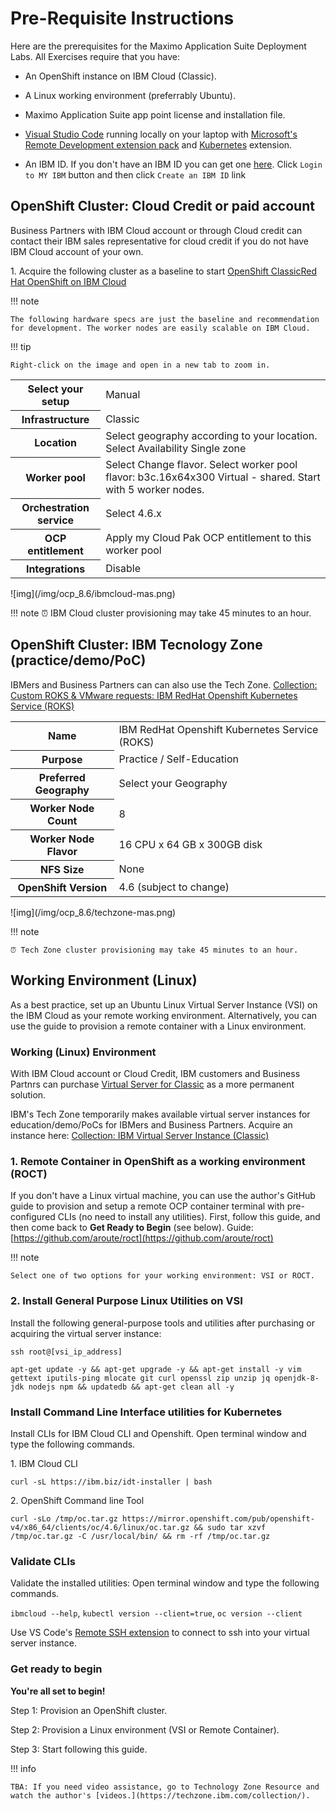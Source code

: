 # Pre-Requisite Instructions

Here are the prerequisites for the Maximo Application Suite Deployment Labs.   All Exercises require that you have:

*  An OpenShift instance on IBM Cloud (Classic).

*  A Linux working environment (preferrably Ubuntu).

*  Maximo Application Suite app point license and installation file.

*  [Visual Studio Code](https://code.visualstudio.com/) running locally on your laptop with [Microsoft's Remote Development extension pack](https://marketplace.visualstudio.com/items?itemName=ms-vscode-remote.vscode-remote-extensionpack) and [Kubernetes](https://marketplace.visualstudio.com/items?itemName=ms-kubernetes-tools.vscode-kubernetes-tools) extension.

* An IBM ID.  If you don't have an IBM ID you can get one [here](https://www.ibm.com/account/reg/signup?). Click `Login to MY IBM` button and then click `Create an IBM ID` link

## OpenShift Cluster: Cloud Credit or paid account

Business Partners with IBM Cloud account or through Cloud credit can contact their IBM sales representative for cloud credit if you do not have IBM Cloud account of your own. 

1\.  Acquire the following cluster as a baseline to start [OpenShift Classic](https://www.ibm.com/cloud/openshift)[Red Hat OpenShift on IBM Cloud](https://cloud.ibm.com/kubernetes/catalog/create?platformType=openshift)

!!! note

    The following hardware specs are just the baseline and recommendation for development. The worker nodes are easily scalable on IBM Cloud.

!!! tip

    Right-click on the image and open in a new tab to zoom in.

<table>
  <tr>
    <th>Select your setup</th>
    <td>Manual</td>
  </tr>
  <tr>
    <th>Infrastructure</th>
    <td>Classic</td>
  </tr>
  <tr>
    <th>Location</th>
    <td>Select geography according to your location. Select Availability Single zone</td>
  </tr>
  <tr>
    <th>Worker pool</th>
    <td>Select Change flavor. Select worker pool flavor: b3c.16x64x300 Virtual - shared. Start with 5 worker nodes.</td>
  </tr>
  <tr>
    <th>Orchestration service</th>
    <td>Select 4.6.x</td>
  </tr>
  <tr>
    <th>OCP entitlement</th>
    <td>Apply my Cloud Pak OCP entitlement to this worker pool</td>
  </tr>
  <tr>
    <th>Integrations</th>
    <td>Disable</td>
  </tr>
</table>
![img](/img/ocp_8.6/ibmcloud-mas.png)

!!! note
    ⏰ IBM Cloud cluster provisioning may take 45 minutes to an hour.

## OpenShift Cluster: IBM Tecnology Zone (practice/demo/PoC)

IBMers and Business Partners can can also use the Tech Zone.  [Collection: Custom ROKS & VMware requests: IBM RedHat Openshift Kubernetes Service (ROKS)](https://techzone.ibm.com/collection/custom-roks-vmware-requests)

<table>
  <tr>
    <th>Name</th>
    <td>IBM RedHat Openshift Kubernetes Service (ROKS)</td>
  </tr>
  <tr>
    <th>Purpose</th>
    <td>Practice / Self-Education</td>
  </tr>
  <tr>
    <th>Preferred Geography</th>
    <td>Select your Geography</td>
  </tr>
  <tr>
    <th>Worker Node Count</th>
    <td>8</td>
  </tr>
  <tr>
    <th>Worker Node Flavor</th>
    <td>16 CPU x 64 GB x 300GB disk</td>
  </tr>
  <tr>
    <th>NFS Size</th>
    <td>None</td>
  </tr>
  <tr>
    <th>OpenShift Version</th>
    <td>4.6 (subject to change)</td>
  </tr>
</table>
![img](/img/ocp_8.6/techzone-mas.png)

!!! note

    ⏰ Tech Zone cluster provisioning may take 45 minutes to an hour.

## Working Environment (Linux)

As a best practice, set up an Ubuntu Linux Virtual Server Instance (VSI) on the IBM Cloud as your remote working environment. Alternatively, you can use the guide to provision a remote container with a Linux environment.

### Working (Linux) Environment

With IBM Cloud account or Cloud Credit, IBM customers and Business Partnrs can purchase [Virtual Server for Classic](https://cloud.ibm.com/gen1/infrastructure/provision/vs) as a more permanent solution. 

IBM's Tech Zone temporarily makes available virtual server instances for education/demo/PoCs for IBMers and Business Partners. Acquire an instance here: [Collection: IBM Virtual Server Instance (Classic)](https://techzone.ibm.com/collection/base-images)

### 1. Remote Container in OpenShift as a working environment (ROCT)

If you don't have a Linux virtual machine, you can use the author's GitHub guide to provision and setup a remote OCP container terminal with pre-configured CLIs (no need to install any utilities). First, follow this guide, and then come back to **Get Ready to Begin** (see below). Guide: [https://github.com/aroute/roct](https://github.com/aroute/roct)

!!! note

    Select one of two options for your working environment: VSI or ROCT.

### 2. Install General Purpose Linux Utilities on VSI

Install the following general-purpose tools and utilities after purchasing or acquiring the virtual server instance:

```shell
ssh root@[vsi_ip_address]
```
```shell
apt-get update -y && apt-get upgrade -y && apt-get install -y vim gettext iputils-ping mlocate git curl openssl zip unzip jq openjdk-8-jdk nodejs npm && updatedb && apt-get clean all -y
```

### Install Command Line Interface utilities for Kubernetes

Install CLIs for IBM Cloud CLI and Openshift.  Open terminal window and type the following commands.

1\. IBM Cloud CLI

```shell
curl -sL https://ibm.biz/idt-installer | bash
```

2\. OpenShift Command line Tool

```shell
curl -sLo /tmp/oc.tar.gz https://mirror.openshift.com/pub/openshift-v4/x86_64/clients/oc/4.6/linux/oc.tar.gz && sudo tar xzvf /tmp/oc.tar.gz -C /usr/local/bin/ && rm -rf /tmp/oc.tar.gz
```

### Validate CLIs

Validate the installed utilities: Open terminal window and type the following commands.

`ibmcloud --help`, `kubectl version --client=true`, `oc version --client`

Use VS Code's [Remote SSH extension](https://marketplace.visualstudio.com/items?itemName=ms-vscode-remote.remote-ssh) to connect to ssh into your virtual server instance.

### Get ready to begin
 
**You're all set to begin!**

Step 1: Provision an OpenShift cluster.

Step 2: Provision a Linux environment (VSI or Remote Container).

Step 3: Start following this guide.

!!! info

    TBA: If you need video assistance, go to Technology Zone Resource and watch the author's [videos.](https://techzone.ibm.com/collection/).
